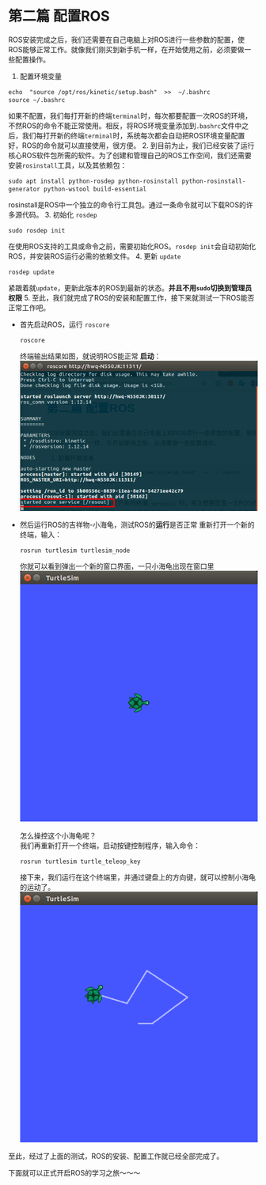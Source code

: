 # 第二篇 配置ROS
ROS安装完成之后，我们还需要在自己电脑上对ROS进行一些参数的配置，使ROS能够正常工作。就像我们刚买到新手机一样，在开始使用之前，必须要做一些配置操作。

1.  配置环境变量
```
echo  "source /opt/ros/kinetic/setup.bash"  >>  ~/.bashrc
source ~/.bashrc
```
如果不配置，我们每打开新的终端`terminal`时，每次都要配置一次ROS的环境，不然ROS的命令不能正常使用。相反，将ROS环境变量添加到`.bashrc`文件中之后，我们每打开新的终端`terminal`时，系统每次都会自动把ROS环境变量配置好，ROS的命令就可以直接使用，很方便。
2. 到目前为止，我们已经安装了运行核心ROS软件包所需的软件。为了创建和管理自己的ROS工作空间，我们还需要安装`rosinstall`工具，以及其依赖包：
```
sudo apt install python-rosdep python-rosinstall python-rosinstall-generator python-wstool build-essential
```
rosinstall是ROS中一个独立的命令行工具包。通过一条命令就可以下载ROS的许多源代码。
3. 初始化 `rosdep` 
```
sudo rosdep init
```
在使用ROS支持的工具或命令之前，需要初始化ROS。`rosdep init`会自动初始化ROS，并安装ROS运行必需的依赖文件。
4. 更新 `update`
```
rosdep update
```
紧跟着就`update`，更新此版本的ROS到最新的状态。**并且不用`sudo`切换到管理员权限**
5. 至此，我们就完成了ROS的安装和配置工作，接下来就测试一下ROS能否正常工作吧。
- 首先启动ROS，运行 `roscore`
  ```
  roscore
  ```
  终端输出结果如图，就说明ROS能正常 **启动**：
  ![1.4](picture/1-4.png)
- 然后运行ROS的吉祥物-小海龟，测试ROS的**运行**是否正常
重新打开一个新的终端，输入：
    ```
    rosrun turtlesim turtlesim_node
    ```
    你就可以看到弹出一个新的窗口界面，一只小海龟出现在窗口里
　　　　![1.5](picture/1-5.png)　　

  怎么操控这个小海龟呢？  
  我们再重新打开一个终端，启动按键控制程序，输入命令：
  ```
  rosrun turtlesim turtle_teleop_key
  ```
  接下来，我们运行在这个终端里，并通过键盘上的方向键，就可以控制小海龟的运动了。
  ![1.6](picture/1-6.png)  

至此，经过了上面的测试，ROS的安装、配置工作就已经全部完成了。

下面就可以正式开启ROS的学习之旅～～～